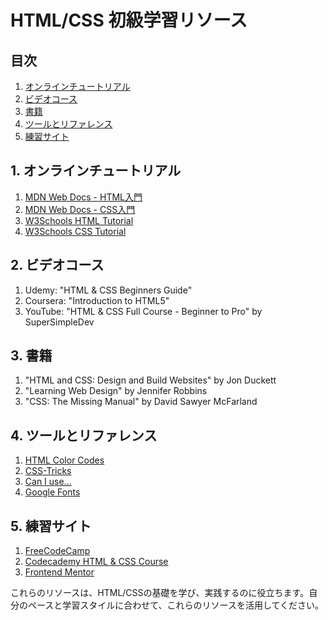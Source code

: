 # HTML/CSS 初級学習リソース

## 目次
1. [オンラインチュートリアル](#1-オンラインチュートリアル)
2. [ビデオコース](#2-ビデオコース)
3. [書籍](#3-書籍)
4. [ツールとリファレンス](#4-ツールとリファレンス)
5. [練習サイト](#5-練習サイト)

## 1. オンラインチュートリアル

1. [MDN Web Docs - HTML入門](https://developer.mozilla.org/ja/docs/Learn/HTML/Introduction_to_HTML)
2. [MDN Web Docs - CSS入門](https://developer.mozilla.org/ja/docs/Learn/CSS/First_steps)
3. [W3Schools HTML Tutorial](https://www.w3schools.com/html/)
4. [W3Schools CSS Tutorial](https://www.w3schools.com/css/)

## 2. ビデオコース

1. Udemy: "HTML & CSS Beginners Guide"
2. Coursera: "Introduction to HTML5"
3. YouTube: "HTML & CSS Full Course - Beginner to Pro" by SuperSimpleDev

## 3. 書籍

1. "HTML and CSS: Design and Build Websites" by Jon Duckett
2. "Learning Web Design" by Jennifer Robbins
3. "CSS: The Missing Manual" by David Sawyer McFarland

## 4. ツールとリファレンス

1. [HTML Color Codes](https://htmlcolorcodes.com/)
2. [CSS-Tricks](https://css-tricks.com/)
3. [Can I use...](https://caniuse.com/)
4. [Google Fonts](https://fonts.google.com/)

## 5. 練習サイト

1. [FreeCodeCamp](https://www.freecodecamp.org/)
2. [Codecademy HTML & CSS Course](https://www.codecademy.com/learn/learn-html-css)
3. [Frontend Mentor](https://www.frontendmentor.io/)

これらのリソースは、HTML/CSSの基礎を学び、実践するのに役立ちます。自分のペースと学習スタイルに合わせて、これらのリソースを活用してください。
